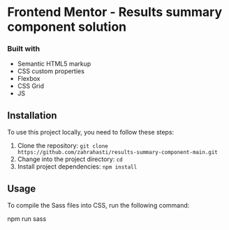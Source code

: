 # Frontend Mentor - Results summary component solution

### Built with

- Semantic HTML5 markup
- CSS custom properties
- Flexbox
- CSS Grid
- JS

 

## Installation

To use this project locally, you need to follow these steps:

1. Clone the repository: `git clone https://github.com/zahrahasti/results-summary-component-main.git`
2. Change into the project directory: `cd `
3. Install project dependencies: `npm install`

## Usage

To compile the Sass files into CSS, run the following command:

npm run sass